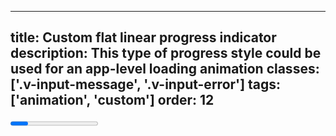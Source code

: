 <!--
 *              © 2025 Visa
 *
 * Licensed under the Apache License, Version 2.0 (the "License");
 * you may not use this file except in compliance with the License.
 * You may obtain a copy of the License at
 *
 *         http://www.apache.org/licenses/LICENSE-2.0
 *
 * Unless required by applicable law or agreed to in writing, software
 * distributed under the License is distributed on an "AS IS" BASIS,
 * WITHOUT WARRANTIES OR CONDITIONS OF ANY KIND, either express or implied.
 * See the License for the specific language governing permissions and
 * limitations under the License.
 *
 -->
---
title: Custom flat linear progress indicator
description: This type of progress style could be used for an app-level loading animation 
classes: ['.v-input-message', '.v-input-error']
tags: ['animation', 'custom']
order: 12
---

<style>
  .my-progress { --v-progress-bar-border-radius: 0px; --v-progress-bar-background-color: #0099ff11; --v-progress-bar-foreground-color: #0099ff; --v-progress-bar-thickness: 6px; }
</style>
<progress class="v-progress v-progress-bar my-progress" role="presentation">
</progress>
